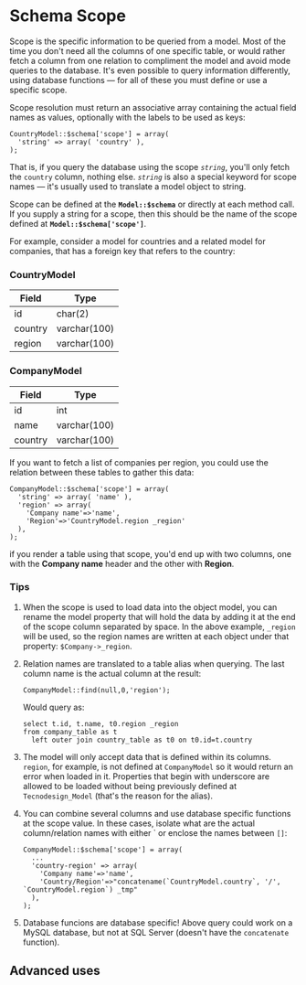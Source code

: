 <!--
---
title: Schema Scope
...
-->

# Schema Scope

Scope is the specific information to be queried from a model. Most of the time you don't need all the columns of one specific table, or would rather fetch a column from one relation to compliment the model and avoid mode queries to the database. It's even possible to query information differently, using database functions — for all of these you must define or use a specific scope.

Scope resolution must return an associative array containing the actual field names as values, optionally with the labels to be used as keys:

```
CountryModel::$schema['scope'] = array(
  'string' => array( 'country' ),
);
``` 

That is, if you query the database using the scope *`string`*, you'll only fetch the `country` column, nothing else. *`string`* is also a special keyword for scope names — it's usually used to translate a model object to string. 

Scope can be defined at the **`Model::$schema`** or directly at each method call. If you supply a string for a scope, then this should be the name of the scope defined at **`Model::$schema['scope']`**.

For example, consider a model for countries and a related model for companies, that has a foreign key that refers to the country:


### CountryModel

| Field   | Type         |
|---------|--------------|
| id      | char(2)      |
| country | varchar(100) |
| region  | varchar(100) |


### CompanyModel

| Field   | Type         |
|---------|--------------|
| id      | int          |
| name    | varchar(100) |
| country | varchar(100) |

If you want to fetch a list of companies per region, you could use the relation between these tables to gather this data:

```
CompanyModel::$schema['scope'] = array(
  'string' => array( 'name' ),
  'region' => array( 
    'Company name'=>'name', 
    'Region'=>'CountryModel.region _region'
  ),
);
```

if you render a table using that scope, you'd end up with two columns, one with the **Company name** header and the other with **Region**.

### Tips

1. When the scope is used to load data into the object model, you can rename the model property that will hold the data by adding it at the end of the scope column separated by space. In the above example, `_region` will be used, so the region names are written at each object under that property: `$Company->_region`.

2. Relation names are translated to a table alias when querying. The last column name is the actual column at the result:

   ```
   CompanyModel::find(null,0,'region');
   ``` 

   Would query as:

   ```
   select t.id, t.name, t0.region _region 
   from company_table as t 
     left outer join country_table as t0 on t0.id=t.country
   ``` 

3. The model will only accept data that is defined within its columns. `region`, for example, is not defined at `CompanyModel` so it would return an error when loaded in it. Properties that begin with underscore are allowed to be loaded without being previously defined at `Tecnodesign_Model` (that's the reason for the alias).

4. You can combine several columns and use database specific functions at the scope value. In these cases, isolate what are the actual column/relation names with either \` or enclose the names between `[]`:

   ```
   CompanyModel::$schema['scope'] = array(
     ...
     'country-region' => array( 
       'Company name'=>'name', 
       'Country/Region'=>"concatename(`CountryModel.country`, '/', `CountryModel.region`) _tmp"
     ),
   );
   ``` 
5. Database funcions are database specific! Above query could work on a MySQL database, but not at SQL Server (doesn't have the `concatenate` function).


## Advanced uses
